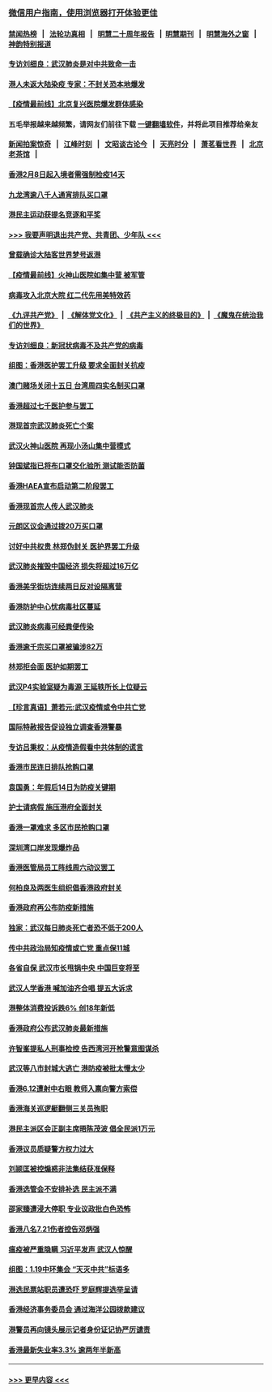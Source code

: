 ### [微信用户指南，使用浏览器打开体验更佳](https://github.com/gfw-breaker/banned-news1/blob/master/indexes/wechat-guide.md?t=0)
#### [禁闻热榜](热点新闻.md?t=0)  &nbsp;&nbsp;|&nbsp;&nbsp; [法轮功真相](https://github.com/gfw-breaker/truth/blob/master/README.md?t=0) &nbsp;&nbsp;|&nbsp;&nbsp; [明慧二十周年报告](https://github.com/gfw-breaker/mh-reports/blob/master/README.md?t=0) &nbsp;&nbsp;|&nbsp;&nbsp;[明慧期刊](https://github.com/gfw-breaker/mh-qikan) &nbsp;&nbsp;|&nbsp;&nbsp; [明慧海外之窗](https://github.com/gfw-breaker/mh-news/blob/master/README.md?t=0) &nbsp;&nbsp;|&nbsp;&nbsp; [神韵特别报道](https://github.com/gfw-breaker/mh-news/blob/master/shenyun.md?t=0)
#### [专访刘细良：武汉肺炎是对中共致命一击](../pages/nsc415/n11849934.md?t=02070855) 
#### [港人未返大陆染疫 专家：不封关恐本地爆发](../pages/nsc415/n11848021.md?t=02070855) 
#### [【疫情最前线】北京复兴医院爆发群体感染](../pages/nsc415/n11847626.md?t=02070855) 
#### 五毛举报越来越频繁，请网友们前往下载 [一键翻墙软件](https://github.com/gfw-breaker/ssr-accounts)，并将此项目推荐给亲友
#### [新闻拍案惊奇](https://github.com/gfw-breaker/banned-news1/blob/master/pages/link4.md) &nbsp;&nbsp;|&nbsp;&nbsp; [江峰时刻](https://github.com/gfw-breaker/banned-news1/blob/master/pages/link4.md) &nbsp;&nbsp;|&nbsp;&nbsp; [文昭谈古论今](https://github.com/gfw-breaker/banned-news1/blob/master/pages/link4.md) &nbsp;&nbsp;|&nbsp;&nbsp; [天亮时分](https://github.com/gfw-breaker/banned-news1/blob/master/pages/link4.md) &nbsp;&nbsp;|&nbsp;&nbsp; [萧茗看世界](https://github.com/gfw-breaker/banned-news1/blob/master/pages/link4.md) &nbsp;&nbsp;|&nbsp;&nbsp; [北京老茶馆](https://github.com/gfw-breaker/banned-news1/blob/master/pages/link4.md) &nbsp;&nbsp;|&nbsp;&nbsp; 
#### [香港2月8日起入境者需强制检疫14天](../pages/nsc415/n11847658.md?t=02070855) 
#### [九龙湾逾八千人通宵排队买口罩](../pages/nsc415/n11847647.md?t=02070855) 
#### [港民主运动获提名竞逐和平奖](../pages/nsc415/n11847633.md?t=02070855) 
#### [>>> 我要声明退出共产党、共青团、少年队 <<<](https://github.com/begood0513/goodnews/blob/master/quit/letter.md) 
#### [曾载确诊大陆客世界梦号返港](../pages/nsc415/n11847608.md?t=02070855) 
#### [【疫情最前线】火神山医院如集中营 被军管](../pages/nsc415/n11847524.md?t=02070855) 
#### [病毒攻入北京大院 红二代先用美特效药](../pages/nsc415/n11847427.md?t=02070855) 
#### [《九评共产党》](https://github.com/begood0513/9ping.md/blob/master/README.md) &nbsp;|&nbsp; [《解体党文化》](../../../../jtdwh.md/blob/master/README.md)  &nbsp;|&nbsp; [《共产主义的终极目的》](../../../../gczydzjmd.md/blob/master/README.md) &nbsp;|&nbsp; [《魔鬼在统治我们的世界》](../../../../mgztzwmdsj.md/blob/master/README.md) 
#### [专访刘细良：新冠状病毒不及共产党的病毒](../pages/nsc415/n11847164.md?t=02070855) 
#### [组图：香港医护罢工升级 要求全面封关抗疫](../pages/nsc415/n11844107.md?t=02070855) 
#### [澳门赌场关闭十五日 台湾周四实名制买口罩](../pages/nsc415/n11845083.md?t=02070855) 
#### [香港超过七千医护参与罢工](../pages/nsc415/n11845051.md?t=02070855) 
#### [港现首宗武汉肺炎死亡个案](../pages/nsc415/n11844998.md?t=02070855) 
#### [武汉火神山医院 再现小汤山集中营模式](../pages/nsc415/n11844763.md?t=02070855) 
#### [钟国斌指已将布口罩交化验所 测试能否防菌](../pages/nsc415/n11842783.md?t=02070855) 
#### [香港HAEA宣布启动第二阶段罢工](../pages/nsc415/n11842723.md?t=02070855) 
#### [香港现首宗人传人武汉肺炎](../pages/nsc415/n11842766.md?t=02070855) 
#### [元朗区议会通过拨20万买口罩](../pages/nsc415/n11842754.md?t=02070855) 
#### [讨好中共权贵 林郑伪封关 医护界罢工升级](../pages/nsc415/n11842359.md?t=02070855) 
#### [武汉肺炎摧毁中国经济 损失将超过16万亿](../pages/nsc415/n11839723.md?t=02070855) 
#### [香港美孚街坊连续两日反对设隔离营](../pages/nsc415/n11839962.md?t=02070855) 
#### [香港防护中心忧病毒社区蔓延](../pages/nsc415/n11839933.md?t=02070855) 
#### [武汉肺炎病毒可经粪便传染](../pages/nsc415/n11839939.md?t=02070855) 
#### [香港逾千宗买口罩被骗涉82万](../pages/nsc415/n11839914.md?t=02070855) 
#### [林郑拒会面 医护如期罢工](../pages/nsc415/n11839892.md?t=02070855) 
#### [武汉P4实验室疑为毒源 王延轶所长上位疑云](../pages/nsc415/n11835543.md?t=02070855) 
#### [【珍言真语】萧若元:武汉疫情或令中共亡党](../pages/nsc415/n11829394.md?t=02070855) 
#### [国际特赦报告促设独立调查香港警暴](../pages/nsc415/n11833845.md?t=02070855) 
#### [专访吕秉权：从疫情造假看中共体制的谎言](../pages/nsc415/n11833813.md?t=02070855) 
#### [香港市民连日排队抢购口罩](../pages/nsc415/n11833794.md?t=02070855) 
#### [袁国勇：年假后14日为防疫关键期](../pages/nsc415/n11831088.md?t=02070855) 
#### [护士请病假 施压港府全面封关](../pages/nsc415/n11831030.md?t=02070855) 
#### [香港一罩难求 多区市民抢购口罩](../pages/nsc415/n11831002.md?t=02070855) 
#### [深圳湾口岸发现爆炸品](../pages/nsc415/n11828802.md?t=02070855) 
#### [香港医管局员工阵线周六动议罢工](../pages/nsc415/n11828762.md?t=02070855) 
#### [何柏良及两医生组织倡香港政府封关](../pages/nsc415/n11828749.md?t=02070855) 
#### [香港政府再公布防疫新措施](../pages/nsc415/n11828716.md?t=02070855) 
#### [独家：武汉每日肺炎死亡者恐不低于200人](../pages/nsc415/n11828240.md?t=02070855) 
#### [传中共政治局知疫情或亡党 重点保11城](../pages/nsc415/n11828145.md?t=02070855) 
#### [各省自保 武汉市长甩锅中央 中国巨变将至](../pages/nsc415/n11828021.md?t=02070855) 
#### [武汉人学香港 喊加油齐合唱 提五大诉求](../pages/nsc415/n11827046.md?t=02070855) 
#### [港整体消费投诉跌6% 创18年新低](../pages/nsc415/n11817280.md?t=02070855) 
#### [香港政府公布武汉肺炎最新措施](../pages/nsc415/n11817152.md?t=02070855) 
#### [许智峯提私人刑事检控 告西湾河开枪警意图谋杀](../pages/nsc415/n11817132.md?t=02070855) 
#### [武汉等八市封城大逃亡 港防疫被批太慢太少](../pages/nsc415/n11817058.md?t=02070855) 
#### [香港6.12遭射中右眼 教师入禀向警方索偿](../pages/nsc415/n11814678.md?t=02070855) 
#### [香港海关巡逻艇翻侧三关员殉职](../pages/nsc415/n11814604.md?t=02070855) 
#### [港民主派区会正副主席晤陈茂波 倡全民派1万元](../pages/nsc415/n11814582.md?t=02070855) 
#### [香港议员质疑警方权力过大](../pages/nsc415/n11814560.md?t=02070855) 
#### [刘颕匡被控煽惑非法集结获准保释](../pages/nsc415/n11811727.md?t=02070855) 
#### [香港选管会不安排补选 民主派不满](../pages/nsc415/n11811691.md?t=02070855) 
#### [邵家臻遭浸大停职 专业议政批白色恐怖](../pages/nsc415/n11811670.md?t=02070855) 
#### [香港八名7.21伤者控告邓炳强](../pages/nsc415/n11811623.md?t=02070855) 
#### [瘟疫被严重隐瞒 习近平发声 武汉人惊醒](../pages/nsc415/n11811186.md?t=02070855) 
#### [组图：1.19中环集会 “天灭中共”标语多](../pages/nsc415/n11809514.md?t=02070855) 
#### [港选民票站职员遭恐吓 罗庭辉提选举呈请](../pages/nsc415/n11808914.md?t=02070855) 
#### [香港经济事务委员会 通过海洋公园拨款建议](../pages/nsc415/n11808906.md?t=02070855) 
#### [港警员再向镜头展示记者身份证记协严厉谴责](../pages/nsc415/n11808888.md?t=02070855) 
#### [香港最新失业率3.3% 逾两年半新高](../pages/nsc415/n11808887.md?t=02070855) 

----
#### [ >>> 更早内容 <<< ](../indexes/nsc415-earlier.md)
